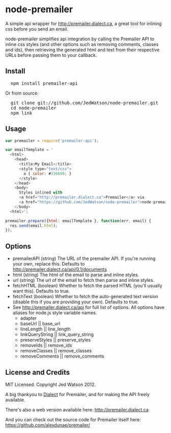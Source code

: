 node-premailer
==============

A simple api wrapper for http://premailer.dialect.ca, a great tool for inlining css before you send an email.

node-premailer simplifies api integration by calling the Premailer API to inline css styles (and other options such as removing comments, classes and ids), then retrieving the generated html and text from their respective URLs before passing them to your callback.


## Install

<pre>
  npm install premailer-api
</pre>

Or from source:

<pre>
  git clone git://github.com/JedWatson/node-premailer.git 
  cd node-premailer
  npm link
</pre>

## Usage

```javascript
var premailer = require('premailer-api');

var emailTemplate = '
  <html>
    <head>
      <title>My Email</title>
      <style type="text/css">
        a { color: #336699; }
      </style>
    </head>
    <body>
      Styles inlined with 
      <a href="http://premailer.dialect.ca">Premailer</a> via 
      <a href="https://github.com/JedWatson/node-premailer">node-premailer</a>.
    </body>
  <html>';

premailer.prepare({html: emailTemplate }, function(err, email) {
  res.send(email.html);
});
```

## Options

- premailerAPI (string)
  The URL of the premailer API. If you're running your own, replace this. Defaults to http://premailer.dialect.ca/api/0.1/documents
- html (string)
  The html of the email to parse and inline styles.
- url (string)
  The url of the email to fetch then parse and inline styles.
- fetchHTML (boolean)
  Whether to fetch the parsed HTML (you'll usually want this). Defaults to true.
- fetchText (boolean)
  Whether to fetch the auto-generated text version (disable this if you are providing your own). Defaults to true.
- See http://premailer.dialect.ca/api for full list of options. All options have aliases for node.js style variable names.
  - adapter
  - baseUrl || base_url
  - lineLength || line_length
  - linkQueryString || link_query_string
  - preserveStyles || preserve_styles
  - removeIds || remove_ids
  - removeClasses || remove_classes
  - removeComments || remove_comments


## License and Credits

MIT Licensed. Copyright Jed Watson 2012.

A big thankyou to [Dialect](http://dialect.ca) for Premailer, and for making the API freely available.

There's also a web version available here: http://premailer.dialect.ca

And you can check out the source code for Premailer itself here: https://github.com/alexdunae/premailer/

